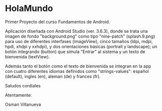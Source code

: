 # HolaMundo
Primer Proyecto del curso Fundamentos de Android.

Aplicación diseñada con Android Studio (ver. 3.6.3), donde se trata una imagen de fondo "background.png" como tipo 
"nine-patch" (splash.9.png) para uso de diferentes interfases (imageView), cinco tamaños (ldpi, mdpi, hpdi, xhdpi y 
xxhdpi), y dos orientaciones básicas (portrait y landscape); un botón integrando (button) que simula "Entrar" al 
sistema y un texto de bienvenida (textView). 

Además tanto el botón como el texto de bienvenida se integran en la app con cuatro diferentes idiomas definidos 
como "strings-values": español (default), ingles (en), aleman (de) y frances (fr).

Saludos cordiales

Atentamente:

Osman Villanueva

